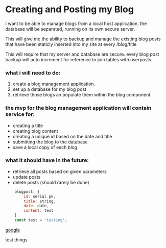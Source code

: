 # Creating and Posting my Blog
I want to be able to manage blogs from a local host application. the database 
will be separated, running on its own secure server.

This will give me the ability to backup and manage the existing blog posts 
that have been staticly inserted into my site at every /blog/title

This will require that my server and database are secure. 
every blog post backup will auto increment for reference to join
tables with userposts.

### what i will need to do:
1. create a blog management application.
2. set up a database for my blog post
3. retrieve those blogs an populate them within the blog component.

### the mvp for the blog management application will contain service for:
- creating a title
-	creating blog content
- creating a unique id based on the date and title
- submitting the blog to the database
- save a local copy of each blog

### what it should have in the future:
- retrieve all posts based on given parameters
- update posts
- delete posts (should rarely be done)

```javascript
	blogpost: {
		id: serial pk,
		title: string,
		date: date,
		content: text
	}
	const test = 'testing';
```

[google](http://google.com)

test
things